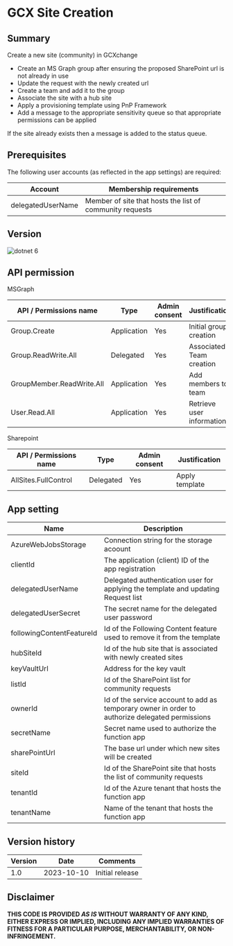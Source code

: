 # GCX Site Creation

## Summary

Create a new site (community) in GCXchange
- Create an MS Graph group after ensuring the proposed SharePoint url is not already in use
- Update the request with the newly created url
- Create a team and add it to the group
- Associate the site with a hub site
- Apply a provisioning template using PnP Framework
- Add a message to the appropriate sensitivity queue so that appropriate permissions can be applied

If the site already exists then a message is added to the status queue.

## Prerequisites

The following user accounts (as reflected in the app settings) are required:

| Account             | Membership requirements                                  |
| ------------------- | -------------------------------------------------------- |
| delegatedUserName   | Member of site that hosts the list of community requests |

## Version 

![dotnet 6](https://img.shields.io/badge/net6.0-blue.svg)

## API permission

MSGraph

| API / Permissions name    | Type        | Admin consent | Justification                       |
| ------------------------- | ----------- | ------------- | ----------------------------------- |
| Group.Create              | Application | Yes           | Initial group creation              |
| Group.ReadWrite.All       | Delegated   | Yes           | Associated Team creation            | 
| GroupMember.ReadWrite.All | Application | Yes           | Add members to team                 |
| User.Read.All             | Application | Yes           | Retrieve user information           |

Sharepoint

| API / Permissions name    | Type      | Admin consent | Justification                       |
| ------------------------- | --------- | ------------- | ----------------------------------- |
| AllSites.FullControl      | Delegated | Yes           | Apply template                      |

## App setting

| Name                    	| Description                                                                   					         |
| -------------------------	| ------------------------------------------------------------------------------------------------ |
| AzureWebJobsStorage     	| Connection string for the storage acoount                                     					         |
| clientId                	| The application (client) ID of the app registration                           					         |
| delegatedUserName         | Delegated authentication user for applying the template and updating Request list 				       |
| delegatedUserSecret       | The secret name for the delegated user password 													                       |
| followingContentFeatureId | Id of the Following Content feature used to remove it from the template 							           |
| hubSiteId					        | Id of the hub site that is associated with newly created sites 									                 |
| keyVaultUrl             	| Address for the key vault                                                     					         |
| listId					          | Id of the SharePoint list for community requests                              					         |
| ownerId					          | Id of  the service account to add as temporary owner in order to authorize delegated permissions |
| secretName              	| Secret name used to authorize the function app                                					         |
| sharePointUrl				      | The base url under which new sites will be created 												                       |
| siteId					          | Id of the SharePoint site that hosts the list of community requests           					         |
| tenantId                	| Id of the Azure tenant that hosts the function app                            					         |
| tenantName				        | Name of the tenant that hosts the function app                                					         |

## Version history

Version|Date|Comments
-------|----|--------
1.0|2023-10-10|Initial release

## Disclaimer

**THIS CODE IS PROVIDED *AS IS* WITHOUT WARRANTY OF ANY KIND, EITHER EXPRESS OR IMPLIED, INCLUDING ANY IMPLIED WARRANTIES OF FITNESS FOR A PARTICULAR PURPOSE, MERCHANTABILITY, OR NON-INFRINGEMENT.**
